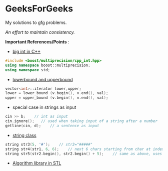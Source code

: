 # GeeksForGeeks

My solutions to gfg problems.

*An effort to maintain consistency.*

**Important References/Points** :

* [big int in C++](https://www.geeksforgeeks.org/advanced-c-boost-library/)
```cpp
#include <boost/multiprecision/cpp_int.hpp> 
using namespace boost::multiprecision; 
using namespace std;
```
* [lowerbound and upperbound](https://www.geeksforgeeks.org/upper_bound-and-lower_bound-for-vector-in-cpp-stl/)
```cpp
vector<int>::iterator lower,upper; 
lower = lower_bound (v.begin(), v.end(), val);  
upper = upper_bound (v.begin(), v.end(), val);  
```
* special case in strings as input
```cpp
cin >> b;    // int as input
cin.ignore();   // used when taking input of a string after a number
getline(cin, d);    // a sentence as input
```
* [string class](https://www.cdn.geeksforgeeks.org/c-string-class-applications-set-2/)
```cpp
string str3(5, '#');    // str3="#####"
string str4(str1, 6, 6);    // next 6 chars starting from char at index 6 of str1
string str5(str2.begin(), str2.begin() + 5);    // same as above, uses iterator
```
* [Algorithm library in STL](https://www.geeksforgeeks.org/c-magicians-stl-algorithms/)

